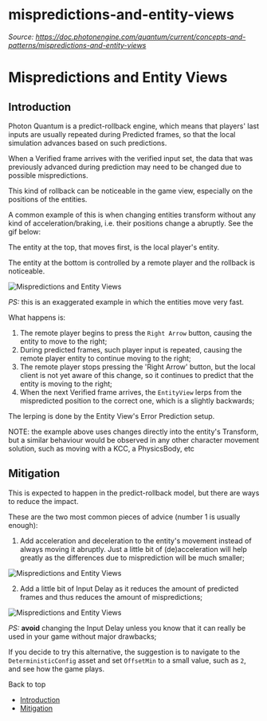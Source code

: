 # mispredictions-and-entity-views

_Source: https://doc.photonengine.com/quantum/current/concepts-and-patterns/mispredictions-and-entity-views_

# Mispredictions and Entity Views

## Introduction

Photon Quantum is a predict-rollback engine, which means that players' last inputs are usually repeated during Predicted frames, so that the local simulation advances based on such predictions.

When a Verified frame arrives with the verified input set, the data that was previously advanced during prediction may need to be changed due to possible mispredictions.

This kind of rollback can be noticeable in the game view, especially on the positions of the entities.

A common example of this is when changing entities transform without any kind of acceleration/braking, i.e. their positions change a abruptly. See the gif below:

The entity at the top, that moves first, is the local player's entity.

The entity at the bottom is controlled by a remote player and the rollback is noticeable.

![Mispredictions and Entity Views](/docs/img/quantum/v3/concepts-and-patterns/entity-view-rollback.gif)

_PS:_ this is an exaggerated example in which the entities move very fast.

What happens is:

1. The remote player begins to press the `Right Arrow` button, causing the entity to move to the right;
2. During predicted frames, such player input is repeated, causing the remote player entity to continue moving to the right;
3. The remote player stops pressing the 'Right Arrow' button, but the local client is not yet aware of this change, so it continues to predict that the entity is moving to the right;
4. When the next Verified frame arrives, the `EntityView` lerps from the mispredicted position to the correct one, which is a slightly backwards;

The lerping is done by the Entity View's Error Prediction setup.

NOTE: the example above uses changes directly into the entity's Transform, but a similar behaviour would be observed in any other character movement solution, such as moving with a KCC, a PhysicsBody, etc

## Mitigation

This is expected to happen in the predict-rollback model, but there are ways to reduce the impact.

These are the two most common pieces of advice (number 1 is usually enough):

1. Add acceleration and deceleration to the entity's movement instead of always moving it abruptly. Just a little bit of (de)acceleration will help greatly as the differences due to misprediction will be much smaller;

![Mispredictions and Entity Views](/docs/img/quantum/v3/concepts-and-patterns/misprediction-with-acceleration.gif)

2. Add a little bit of Input Delay as it reduces the amount of predicted frames and thus reduces the amount of mispredictions;

![Mispredictions and Entity Views](/docs/img/quantum/v3/concepts-and-patterns/misprediction-with-input-delay.gif)

_PS:_ **avoid** changing the Input Delay unless you know that it can really be used in your game without major drawbacks;

If you decide to try this alternative, the suggestion is to navigate to the `DeterministicConfig` asset and set `OffsetMin` to a small value, such as `2`, and see how the game plays.

Back to top

- [Introduction](#introduction)
- [Mitigation](#mitigation)